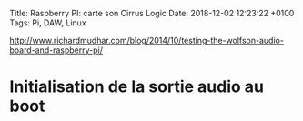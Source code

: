 Title: Raspberry PI: carte son Cirrus Logic
Date: 2018-12-02 12:23:22 +0100
Tags: Pi, DAW, Linux


<http://www.richardmudhar.com/blog/2014/10/testing-the-wolfson-audio-board-and-raspberry-pi/>

# Initialisation de la sortie audio au boot


